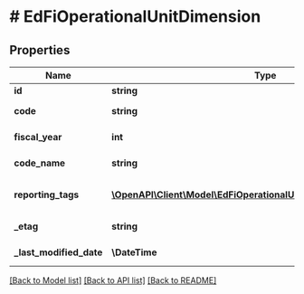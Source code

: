 # # EdFiOperationalUnitDimension

## Properties

Name | Type | Description | Notes
------------ | ------------- | ------------- | -------------
**id** | **string** |  | [optional]
**code** | **string** | The code representation of the account operational unit dimension. |
**fiscal_year** | **int** | The fiscal year for which the account operational unit dimension is valid. |
**code_name** | **string** | A description of the account operational unit dimension. | [optional]
**reporting_tags** | [**\OpenAPI\Client\Model\EdFiOperationalUnitDimensionReportingTag[]**](EdFiOperationalUnitDimensionReportingTag.md) | An unordered collection of operationalUnitDimensionReportingTags. Optional tag for accountability reporting. | [optional]
**_etag** | **string** | A unique system-generated value that identifies the version of the resource. | [optional]
**_last_modified_date** | **\DateTime** | The date and time the resource was last modified. | [optional]

[[Back to Model list]](../../README.md#models) [[Back to API list]](../../README.md#endpoints) [[Back to README]](../../README.md)
